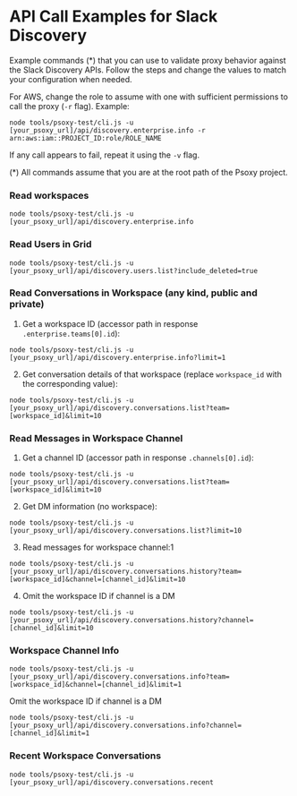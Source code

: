 # API Call Examples for Slack Discovery

Example commands (*) that you can use to validate proxy behavior against the Slack Discovery APIs.
Follow the steps and change the values to match your configuration when needed.

For AWS, change the role to assume with one with sufficient permissions to call the proxy (`-r` flag). Example:

```shell
node tools/psoxy-test/cli.js -u [your_psoxy_url]/api/discovery.enterprise.info -r arn:aws:iam::PROJECT_ID:role/ROLE_NAME
```

If any call appears to fail, repeat it using the `-v` flag.

(*) All commands assume that you are at the root path of the Psoxy project.

### Read workspaces
```shell
node tools/psoxy-test/cli.js -u [your_psoxy_url]/api/discovery.enterprise.info
```

### Read Users in Grid
```shell
node tools/psoxy-test/cli.js -u [your_psoxy_url]/api/discovery.users.list?include_deleted=true
```

### Read Conversations in Workspace (any kind, public and private)

1. Get a workspace ID (accessor path in response `.enterprise.teams[0].id`):
```shell
node tools/psoxy-test/cli.js -u [your_psoxy_url]/api/discovery.enterprise.info?limit=1
```
2. Get conversation details of that workspace (replace `workspace_id` with the corresponding value):
```shell
node tools/psoxy-test/cli.js -u [your_psoxy_url]/api/discovery.conversations.list?team=[workspace_id]&limit=10
```

### Read Messages in Workspace Channel

1. Get a channel ID (accessor path in response `.channels[0].id`):
```shell
node tools/psoxy-test/cli.js -u [your_psoxy_url]/api/discovery.conversations.list?team=[workspace_id]&limit=10
```
2. Get DM information (no workspace):
```shell
node tools/psoxy-test/cli.js -u [your_psoxy_url]/api/discovery.conversations.list?limit=10
```
3. Read messages for workspace channel:1
```shell
node tools/psoxy-test/cli.js -u [your_psoxy_url]/api/discovery.conversations.history?team=[workspace_id]&channel=[channel_id]&limit=10
```
4. Omit the workspace ID if channel is a DM
```shell
node tools/psoxy-test/cli.js -u [your_psoxy_url]/api/discovery.conversations.history?channel=[channel_id]&limit=10
```

### Workspace Channel Info
```shell
node tools/psoxy-test/cli.js -u [your_psoxy_url]/api/discovery.conversations.info?team=[workspace_id]&channel=[channel_id]&limit=1
```
Omit the workspace ID if channel is a DM
```shell
node tools/psoxy-test/cli.js -u [your_psoxy_url]/api/discovery.conversations.info?channel=[channel_id]&limit=1
```

### Recent Workspace Conversations
```shell
node tools/psoxy-test/cli.js -u [your_psoxy_url]/api/discovery.conversations.recent
```
